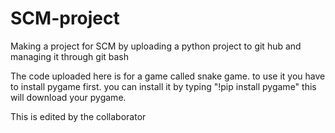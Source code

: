 # SCM-project

Making a project for SCM by uploading a python project to git hub and managing it through git bash


The code uploaded here is for a game called snake game.
to use it you have to install pygame first.
you can install it by typing "!pip install pygame" 
this will download your pygame.

This is edited by the collaborator

